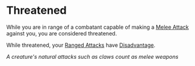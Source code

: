 # Threatened

While you are in range of a combatant capable of making a [Melee Attack](../Game%20Procedures/Melee%20Attack.md) against you, you are considered threatened.

While threatened, your [Ranged Attacks](../Game%20Procedures/Ranged%20Attack.md) have [Disadvantage](../Game%20Procedures/Dice%20Rolls/Disadvantage.md).

*A creature's natural attacks such as claws count as melee weapons*